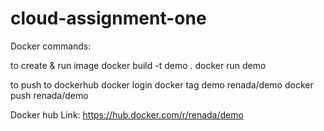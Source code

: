 # cloud-assignment-one

Docker commands:

to create & run image
    docker build -t demo .
	 docker run demo
	 
to push to dockerhub 
    docker login
    docker tag demo renada/demo
	docker push renada/demo	
	
	
Docker hub Link: 
    https://hub.docker.com/r/renada/demo	